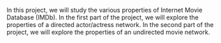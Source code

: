 In this project, we will study the various properties of Internet Movie Database (IMDb). In the first part of the project, we will explore the properties of a directed actor/actress network. In the second part of the project, we will explore the properties of an undirected movie network.
